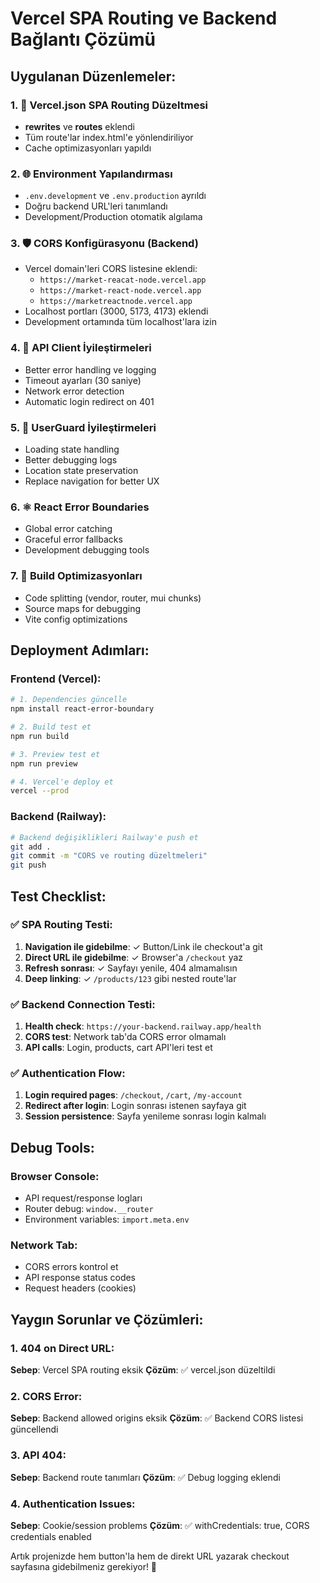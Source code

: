# Vercel SPA Routing ve Backend Bağlantı Çözümü

## Uygulanan Düzenlemeler:

### 1. 🔧 Vercel.json SPA Routing Düzeltmesi
- **rewrites** ve **routes** eklendi
- Tüm route'lar index.html'e yönlendiriliyor
- Cache optimizasyonları yapıldı

### 2. 🌐 Environment Yapılandırması
- `.env.development` ve `.env.production` ayrıldı
- Doğru backend URL'leri tanımlandı
- Development/Production otomatik algılama

### 3. 🛡️ CORS Konfigürasyonu (Backend)
- Vercel domain'leri CORS listesine eklendi:
  - `https://market-reacat-node.vercel.app`
  - `https://market-react-node.vercel.app`
  - `https://marketreactnode.vercel.app`
- Localhost portları (3000, 5173, 4173) eklendi
- Development ortamında tüm localhost'lara izin

### 4. 📡 API Client İyileştirmeleri
- Better error handling ve logging
- Timeout ayarları (30 saniye)
- Network error detection
- Automatic login redirect on 401

### 5. 🔐 UserGuard İyileştirmeleri
- Loading state handling
- Better debugging logs
- Location state preservation
- Replace navigation for better UX

### 6. ⚛️ React Error Boundaries
- Global error catching
- Graceful error fallbacks
- Development debugging tools

### 7. 🚀 Build Optimizasyonları
- Code splitting (vendor, router, mui chunks)
- Source maps for debugging
- Vite config optimizations

## Deployment Adımları:

### Frontend (Vercel):
```bash
# 1. Dependencies güncelle
npm install react-error-boundary

# 2. Build test et
npm run build

# 3. Preview test et
npm run preview

# 4. Vercel'e deploy et
vercel --prod
```

### Backend (Railway):
```bash
# Backend değişiklikleri Railway'e push et
git add .
git commit -m "CORS ve routing düzeltmeleri"
git push
```

## Test Checklist:

### ✅ SPA Routing Testi:
1. **Navigation ile gidebilme**: ✓ Button/Link ile checkout'a git
2. **Direct URL ile gidebilme**: ✓ Browser'a `/checkout` yaz
3. **Refresh sonrası**: ✓ Sayfayı yenile, 404 almamalısın
4. **Deep linking**: ✓ `/products/123` gibi nested route'lar

### ✅ Backend Connection Testi:
1. **Health check**: `https://your-backend.railway.app/health`
2. **CORS test**: Network tab'da CORS error olmamalı
3. **API calls**: Login, products, cart API'leri test et

### ✅ Authentication Flow:
1. **Login required pages**: `/checkout`, `/cart`, `/my-account`
2. **Redirect after login**: Login sonrası istenen sayfaya git
3. **Session persistence**: Sayfa yenileme sonrası login kalmalı

## Debug Tools:

### Browser Console:
- API request/response logları
- Router debug: `window.__router`
- Environment variables: `import.meta.env`

### Network Tab:
- CORS errors kontrol et
- API response status codes
- Request headers (cookies)

## Yaygın Sorunlar ve Çözümleri:

### 1. 404 on Direct URL:
**Sebep**: Vercel SPA routing eksik
**Çözüm**: ✅ vercel.json düzeltildi

### 2. CORS Error:
**Sebep**: Backend allowed origins eksik
**Çözüm**: ✅ Backend CORS listesi güncellendi

### 3. API 404:
**Sebep**: Backend route tanımları
**Çözüm**: ✅ Debug logging eklendi

### 4. Authentication Issues:
**Sebep**: Cookie/session problems
**Çözüm**: ✅ withCredentials: true, CORS credentials enabled

Artık projenizde hem button'la hem de direkt URL yazarak checkout sayfasına gidebilmeniz gerekiyor! 🎉